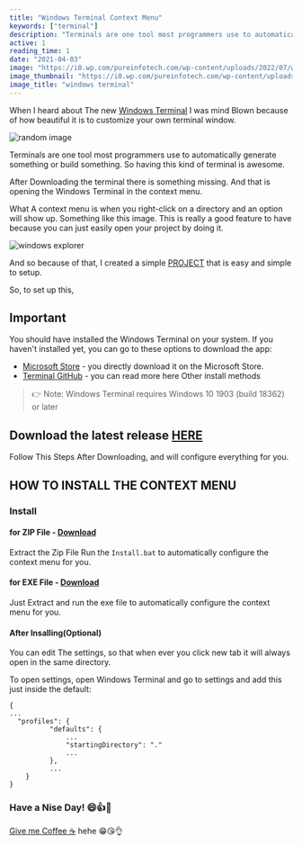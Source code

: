 ```yaml
---
title: "Windows Terminal Context Menu"
keywords: ["terminal"]
description: "Terminals are one tool most programmers use to automatically generate something or build something. So having this kind of terminal is awesome."
active: 1
reading_time: 1
date: "2021-04-03"
image: "https://i0.wp.com/pureinfotech.com/wp-content/uploads/2022/07/windows-termina-1-15-preview-hero.webp?fit=1678%2C1050&quality=78&strip=all&ssl=1"
image_thumbnail: "https://i0.wp.com/pureinfotech.com/wp-content/uploads/2022/07/windows-termina-1-15-preview-hero.webp?fit=1678%2C1050&quality=78&strip=all&ssl=1"
image_title: "windows terminal"
---
```


When I heard about The new [Windows Terminal](https://www.microsoft.com/en-ph/p/windows-terminal/9n0dx20hk701) I was mind Blown because of how beautiful it is to customize your own terminal window.

<img src="https://github.com/MisterJ936/Explorer-Context-Menu-Integration-for-windows-terminal/blob/master/images/yzavvq4we0ao5akst1d2.jpg?raw=true" alt="random image" />

Terminals are one tool most programmers use to automatically generate something or build something. So having this kind of terminal is awesome.

After Downloading the terminal there is something missing. And that is opening the Windows Terminal in the context menu.

What A context menu is when you right-click on a directory and an option will show up. Something like this image. This is really a good feature to have because you can just easily open your project by doing it.

<img src="https://github.com/MisterJ936/Explorer-Context-Menu-Integration-for-windows-terminal/blob/master/images/1.png?raw=true" alt="windows explorer"/>

And so because of that, I created a simple [PROJECT](https://github.com/MisterJ936/Explorer-Context-Menu-Integration-for-windows-terminal) that is easy and simple to setup.

So, to set up this,

## Important

You should have installed the Windows Terminal on your system. If you haven't installed yet, you can go to these options to download the app:

-   [Microsoft Store](https://aka.ms/terminal) - you directly download it on the Microsoft Store.
-   [Terminal GitHub](https://github.com/microsoft/terminal#other-install-methods) - you can read more here Other install methods

> 👉 Note: Windows Terminal requires Windows 10 1903 (build 18362) or later

## Download the latest release [HERE](https://github.com/MisterJ936/Explorer-Context-Menu-Integration-for-windows-terminal/files/5212523/Source_0.0.1.zip)

Follow This Steps After Downloading, and will configure everything for you.

## HOW TO INSTALL THE CONTEXT MENU

### Install

#### for ZIP File - [Download](https://github.com/BroJenuel/Explorer-Context-Menu-Integration-for-windows-terminal/files/5693471/WTerminalCM_0.2.3.zip)

Extract the Zip File Run the `Install.bat` to automatically configure the context menu for you.

#### for EXE File - [Download](https://github.com/BroJenuel/Explorer-Context-Menu-Integration-for-windows-terminal/files/5693472/WTContextMenu.zip)

Just Extract and run the exe file to automatically configure the context menu for you.

#### After Insalling(Optional)

You can edit The settings, so that when ever you click new tab it will always open in the same directory.

To open settings, open Windows Terminal and go to settings and add this just inside the default:

```lang-js
{
...
  "profiles": {
          "defaults": {
              ...
              "startingDirectory": "."
              ...
          },
          ...
    }
}
```

### Have a Nise Day! 😄👍👊

[Give me Coffee ☕](https://www.buymeacoffee.com/BroJenuel) hehe 😁😘👌
